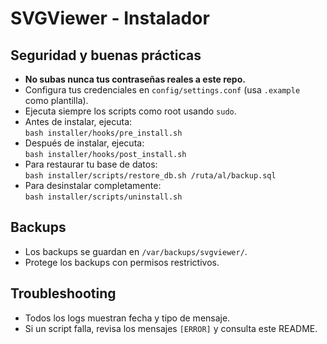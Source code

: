 # SVGViewer - Instalador

## Seguridad y buenas prácticas

- **No subas nunca tus contraseñas reales a este repo.**
- Configura tus credenciales en `config/settings.conf` (usa `.example` como plantilla).
- Ejecuta siempre los scripts como root usando `sudo`.
- Antes de instalar, ejecuta:  
  `bash installer/hooks/pre_install.sh`
- Después de instalar, ejecuta:  
  `bash installer/hooks/post_install.sh`
- Para restaurar tu base de datos:  
  `bash installer/scripts/restore_db.sh /ruta/al/backup.sql`
- Para desinstalar completamente:  
  `bash installer/scripts/uninstall.sh`

## Backups

- Los backups se guardan en `/var/backups/svgviewer/`.
- Protege los backups con permisos restrictivos.

## Troubleshooting

- Todos los logs muestran fecha y tipo de mensaje.
- Si un script falla, revisa los mensajes `[ERROR]` y consulta este README.